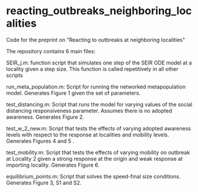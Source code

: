 # reacting_outbreaks_neighboring_localities
Code for the preprint on "Reacting to outbreaks at neighboring localities"

The repository contains 6 main files:

SEIR_j.m: function script that simulates one step of the SEIR ODE model at a locality given a step size. This function is called repetitively in all other scripts

run_meta_population.m: Script for running the networked metapopulation model. Generates Figure 1 given the set of parameters. 

test_distancing.m: Script that runs the model for varying values of the social distancing responsiveness parameter. Assumes there is no adopted awareness. Generates Figure 2.

test_w_2_new.m: Script that tests the effects of varying adopted awareness levels with respect to the response at localities and mobility levels. Generates Figures 4 and 5 . 

test_mobility.m: Script that tests the effects of varying mobility on outbreak at Locality 2 given a strong response at the origin and weak response at importing locality. Generates Figure 6.

equilibrium_points.m: Script that solves the speed-final size conditions. Generates Figure 3, S1 and S2. 

